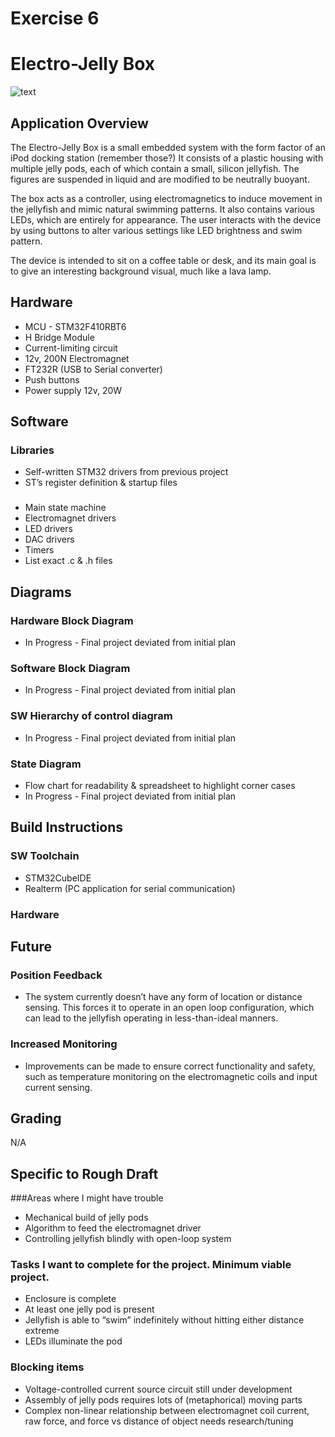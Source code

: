 # Exercise 6

# Electro-Jelly Box
![text]()

## Application Overview
The Electro-Jelly Box is a small embedded system with the form factor of an iPod docking station (remember those?) It consists of a plastic housing with multiple jelly pods, each of which contain a small, silicon jellyfish. The figures are suspended in liquid and are modified to be neutrally buoyant.

The box acts as a controller, using electromagnetics to induce movement in the jellyfish and mimic natural swimming patterns. It also contains various LEDs, which are entirely for appearance. The user interacts with the device by using buttons to alter various settings like LED brightness and swim pattern. 

The device is intended to sit on a coffee table or desk, and its main goal is to give an interesting background visual, much like a lava lamp. 


## Hardware
* MCU - STM32F410RBT6
* H Bridge Module 
* Current-limiting circuit
* 12v, 200N Electromagnet
* FT232R (USB to Serial converter)
* Push buttons
* Power supply 12v, 20W

## Software

### Libraries
* Self-written STM32 drivers from previous project
* ST’s register definition & startup files

###
* Main state machine
* Electromagnet drivers
* LED drivers
* DAC drivers
* Timers
* List exact .c & .h files

## Diagrams
### Hardware Block Diagram
* In Progress - Final project deviated from initial plan

### Software Block Diagram
* In Progress - Final project deviated from initial plan

### SW Hierarchy of control diagram
* In Progress - Final project deviated from initial plan

### State Diagram
* Flow chart for readability & spreadsheet to highlight corner cases
* In Progress - Final project deviated from initial plan


## Build Instructions
### SW Toolchain
* STM32CubeIDE
* Realterm (PC application for serial communication)

### Hardware

## Future
### Position Feedback
* The system currently doesn’t have any form of location or distance sensing. This forces it to operate in an open loop configuration, which can lead to the jellyfish operating in less-than-ideal manners.

### Increased Monitoring
* Improvements can be made to ensure correct functionality and safety, such as temperature monitoring on the electromagnetic coils and input current sensing.

## Grading
N/A


## Specific to Rough Draft
###Areas where I might have trouble
* Mechanical build of jelly pods
* Algorithm to feed the electromagnet driver
* Controlling jellyfish blindly with open-loop system

### Tasks I want to complete for the project. Minimum viable project.
* Enclosure is complete
* At least one jelly pod is present
* Jellyfish is able to “swim” indefinitely without hitting either distance extreme
* LEDs illuminate the pod 

### Blocking items
* Voltage-controlled current source circuit still under development
* Assembly of jelly pods requires lots of (metaphorical) moving parts
* Complex non-linear relationship between electromagnet coil current, raw force, and force vs distance of object needs research/tuning
